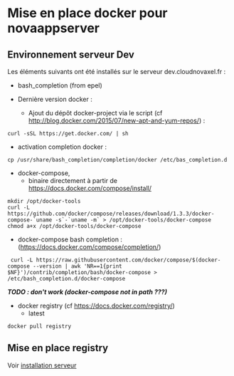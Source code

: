 # Mise en place docker pour novaappserver
## Environnement serveur Dev

Les éléments suivants ont été installés sur le serveur dev.cloudnovaxel.fr :

- bash_completion (from epel)

- Dernière version docker :
  - Ajout du dépôt docker-project via le script (cf http://blog.docker.com/2015/07/new-apt-and-yum-repos/) :
```shell
curl -sSL https://get.docker.com/ | sh
```

- activation completion docker :
```shell
cp /usr/share/bash_completion/completion/docker /etc/bas_completion.d
```

- docker-compose, 
  - binaire directement à partir de https://docs.docker.com/compose/install/
```shell
mkdir /opt/docker-tools
curl -L https://github.com/docker/compose/releases/download/1.3.3/docker-compose-`uname -s`-`uname -m` > /opt/docker-tools/docker-compose
chmod a+x /opt/docker-tools/docker-compose
```

- docker-compose bash completion : (https://docs.docker.com/compose/completion/)
```shell
 curl -L https://raw.githubusercontent.com/docker/compose/$(docker-compose --version | awk 'NR==1{print $NF}')/contrib/completion/bash/docker-compose > /etc/bash_completion.d/docker-compose
```
**_TODO : don't work (docker-compose not in path ???)_**


- docker registry (cf https://docs.docker.com/registry/)
   - latest
```shell
docker pull registry
```

## Mise en place registry

Voir [installation serveur](#environnement-serveur-dev)